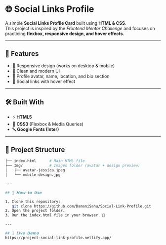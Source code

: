 # 🌐 Social Links Profile

A simple **Social Links Profile Card** built using **HTML & CSS**.  
This project is inspired by the *Frontend Mentor Challenge* and focuses on practicing **flexbox, responsive design, and hover effects**.

---

## 🚀 Features
- 📱 Responsive design (works on desktop & mobile)  
- 🎨 Clean and modern UI  
- 👤 Profile avatar, name, location, and bio section  
- 🔗 Social links with hover effect  

---

## 🛠️ Built With
- ⚡ **HTML5**  
- 🎨 **CSS3** (Flexbox & Media Queries)  
- 🔤 **Google Fonts (Inter)**  

---

## 📂 Project Structure
```bash
├── index.html      # Main HTML file
├── Img/            # Images folder (avatar + design preview)
│   ├── avatar-jessica.jpeg
│   └── mobile-design.jpg

---

## 🎯 𝗛𝗼𝘄 𝘁𝗼 𝗨𝘀𝗲

1. Clone this repository:
   git clone https://github.com/DamaniSahu/Social-Link-Profile.git
2. Open the project folder.
3. Run the index.html file in your browser. 🚀

---

## 🌟 𝗟𝗶𝘃𝗲 𝗗𝗲𝗺𝗼
https://project-social-link-profile.netlify.app/


